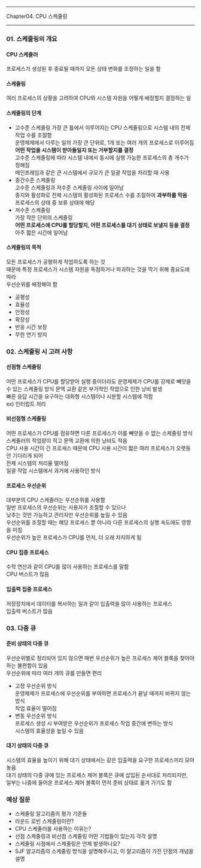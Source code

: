 -----

Chapter04. CPU 스케줄링

-----

### 01. 스케줄링의 개요
#### CPU 스케줄러  
  프로세스가 생성된 후 종료될 때까지 모든 상태 변화를 조정하는 일을 함  
#### 스케줄링  
  여러 프로세스의 상황을 고려하여 CPU와 시스템 자원을 어떻게 배정할지 결정하는 일  
#### 스케줄링의 단계  
  * 고수준 스케줄링
    가장 큰 틀에서 이루어지는 CPU 스케줄링으로 시스템 내의 전체 작업 수를 조절함  
    운영체제에서 다루는 일의 가장 큰 단위로, 1개 또는 여러 개의 프로세스로 이루어짐  
    **어떤 작업을 시스템이 받아들일지 또는 거부할지를 결정**  
    고수준 스케줄링에 따라 시스템 내에서 동시에 실행 가능한 프로세스의 총 개수가 정해짐  
    메인프레임과 같은 큰 시스템에서 규모가 큰 일괄 작업을 처리할 때 사용
  * 중간수준 스케줄링  
    고수준 스케줄링과 저수준 스케줄링 사이에 일어남  
    중지와 활성화로 전체 시스템의 활성화된 프로세스 수를 조절하여 **과부하를 막음**  
    프로세스의 상태 중 보류 상태에 해당
  * 저수준 스케줄링  
    가장 작은 단위의 스케줄링  
    **어떤 프로세스에 CPU를 할당할지, 어떤 프로세스를 대기 상태로 보낼지 등을 결정**  
    아주 짧은 시간에 일어남
#### 스케줄링의 목적  
  모든 프로세스가 공평하게 작업하도록 하는 것  
  때문에 특정 프로세스가 시스템 자원을 독점하거나 파괴하는 것을 막기 위해 중요도에 따라  
  우선순위를 배정해야 함  
  * 공평성  
  * 효율성  
  * 안정성  
  * 확장성  
  * 반응 시간 보장  
  * 무한 연기 방지  

### 02. 스케줄링 시 고려 사항  
#### 선점형 스케줄링  
  어떤 프로세스가 CPU를 할당받아 실행 중이더라도 운영체제가 CPU를 강제로 빼앗을 수 있는 스케줄링 방식
  문맥 교환 같은 부가적인 작업으로 인한 낭비 발생  
  빠른 응답 시간을 요구하는 대화형 시스템이나 시분할 시스템에 적합  
  ex) 인터럽트 처리
    
#### 비선점형 스케줄링  
  어떤 프로세스가 CPU를 점유하면 다른 프로세스가 이를 빼앗을 수 없는 스케줄링 방식  
  스케줄러의 작업량이 적고 문맥 교환에 의한 낭비도 적음  
  CPU 사용 시간이 긴 프로세스 때문에 CPU 사용 시간이 짧은 여러 프로세스가 오랫동안 기다리게 되어  
  전체 시스템의 처리율 떨어짐  
  일괄 작업 시스템에서 과거에 사용하던 방식  
#### 프로세스 우선순위  
  대부분의 CPU 스케줄러는 우선순위를 사용함  
  일반 프로세스의 우선순위는 사용자가 조절할 수 있으나  
  낮추는 것만 가능하고 관리자만 우선순위를 높일 수 있음  
  우선순위를 조절할 때는 해당 프로세스 뿐 아니라 다른 프로세스의 실행 속도에도 영향을 미침  
  우선순위가 높은 프로세스가 CPU를 먼저, 더 오래 차지하게 됨  
#### CPU 집중 프로세스  
  수학 연산과 같이 CPU를 많이 사용하는 프로세스를 말함  
  CPU 버스트가 많음  
#### 입출력 집중 프로세스  
  저장장치에서 데이터를 복사하는 일과 같이 입출력을 많이 사용하는 프로세스  
  입출력 버스트가 많음  
### 03. 다중 큐  
#### 준비 상태의 다중 큐  
  우선순위별로 정리되어 있지 않으면 매번 우선순위가 높은 프로세스 제어 블록을 찾아야 하는 불편함이 있음  
  우선순위에 따라 여러 개의 큐를 만들면 편리  
  * 고정 우선순위 방식  
    운영체제가 프로세스에 우선순위를 부여하면 프로세스가 끝날 때까지 바뀌지 않는 방식  
    작업 효율이 떨어짐
  * 변동 우선순위 방식  
    프로세스 생성 시 부여받은 우선순위가 프로세스 작업 중간에 변하는 방식  
    시스템의 효율성을 높일 수 있음  
#### 대기 상태의 다중 큐  
  시스템의 효율을 높이기 위해 대기 상태에서는 같은 입출력을 요구한 프로세스끼리 모아놓음  
  대기 상태의 다중 큐에 있는 프로세스 제어 블록은 큐에 삽입된 순서대로 처리되지만,  
  일부는 나중에 들어온 프로세스 제어 블록이 먼저 준비 상태로 옮겨 가기도 함


### 예상 질문
* 스케줄링 알고리즘의 평가 기준들  
* 라운드 로빈 스케줄링이란?  
* CPU 스케줄러를 사용하는 이유는?  
* 선점 스케줄링과 비선점 스케줄링 어떤 기법들이 있는지 각각 설명  
* 스케줄링 시점에서 스케줄링은 언제 발생하나요?
* SJF 알고리즘의 스케줄링 방식을 설명해주시고, 이 알고리즘이 가진 단점의 개념을 설명


